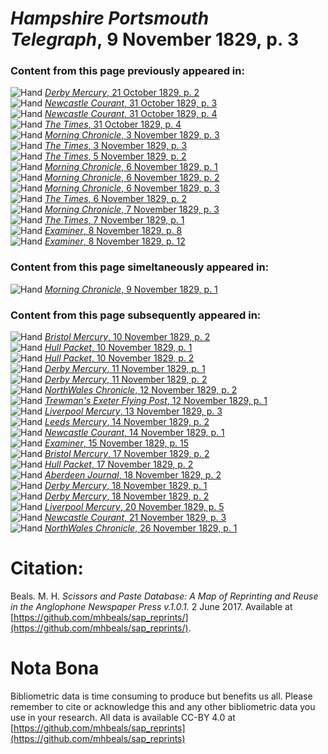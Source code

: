 # *Hampshire Portsmouth Telegraph*, 9 November 1829, p. 3  
  
### Content from this page previously appeared in:  
![Hand](http://scissorsandpaste.net/wp-content/uploads/2017/06/smallhandpointer.png) [*Derby Mercury*, 21 October 1829, p. 2](https://mhbeals.github.io/sap_html/Derby-Mercury/Derby-Mercury-21-October-1829-p-2)  
![Hand](http://scissorsandpaste.net/wp-content/uploads/2017/06/smallhandpointer.png) [*Newcastle Courant*, 31 October 1829, p. 3](https://mhbeals.github.io/sap_html/Newcastle-Courant/Newcastle-Courant-31-October-1829-p-3)  
![Hand](http://scissorsandpaste.net/wp-content/uploads/2017/06/smallhandpointer.png) [*Newcastle Courant*, 31 October 1829, p. 4](https://mhbeals.github.io/sap_html/Newcastle-Courant/Newcastle-Courant-31-October-1829-p-4)  
![Hand](http://scissorsandpaste.net/wp-content/uploads/2017/06/smallhandpointer.png) [*The Times*, 31 October 1829, p. 4](https://mhbeals.github.io/sap_html/The-Times/The-Times-31-October-1829-p-4)  
![Hand](http://scissorsandpaste.net/wp-content/uploads/2017/06/smallhandpointer.png) [*Morning Chronicle*, 3 November 1829, p. 3](https://mhbeals.github.io/sap_html/Morning-Chronicle/Morning-Chronicle-3-November-1829-p-3)  
![Hand](http://scissorsandpaste.net/wp-content/uploads/2017/06/smallhandpointer.png) [*The Times*, 3 November 1829, p. 3](https://mhbeals.github.io/sap_html/The-Times/The-Times-3-November-1829-p-3)  
![Hand](http://scissorsandpaste.net/wp-content/uploads/2017/06/smallhandpointer.png) [*The Times*, 5 November 1829, p. 2](https://mhbeals.github.io/sap_html/The-Times/The-Times-5-November-1829-p-2)  
![Hand](http://scissorsandpaste.net/wp-content/uploads/2017/06/smallhandpointer.png) [*Morning Chronicle*, 6 November 1829, p. 1](https://mhbeals.github.io/sap_html/Morning-Chronicle/Morning-Chronicle-6-November-1829-p-1)  
![Hand](http://scissorsandpaste.net/wp-content/uploads/2017/06/smallhandpointer.png) [*Morning Chronicle*, 6 November 1829, p. 2](https://mhbeals.github.io/sap_html/Morning-Chronicle/Morning-Chronicle-6-November-1829-p-2)  
![Hand](http://scissorsandpaste.net/wp-content/uploads/2017/06/smallhandpointer.png) [*Morning Chronicle*, 6 November 1829, p. 3](https://mhbeals.github.io/sap_html/Morning-Chronicle/Morning-Chronicle-6-November-1829-p-3)  
![Hand](http://scissorsandpaste.net/wp-content/uploads/2017/06/smallhandpointer.png) [*The Times*, 6 November 1829, p. 2](https://mhbeals.github.io/sap_html/The-Times/The-Times-6-November-1829-p-2)  
![Hand](http://scissorsandpaste.net/wp-content/uploads/2017/06/smallhandpointer.png) [*Morning Chronicle*, 7 November 1829, p. 3](https://mhbeals.github.io/sap_html/Morning-Chronicle/Morning-Chronicle-7-November-1829-p-3)  
![Hand](http://scissorsandpaste.net/wp-content/uploads/2017/06/smallhandpointer.png) [*The Times*, 7 November 1829, p. 1](https://mhbeals.github.io/sap_html/The-Times/The-Times-7-November-1829-p-1)  
![Hand](http://scissorsandpaste.net/wp-content/uploads/2017/06/smallhandpointer.png) [*Examiner*, 8 November 1829, p. 8](https://mhbeals.github.io/sap_html/Examiner/Examiner-8-November-1829-p-8)  
![Hand](http://scissorsandpaste.net/wp-content/uploads/2017/06/smallhandpointer.png) [*Examiner*, 8 November 1829, p. 12](https://mhbeals.github.io/sap_html/Examiner/Examiner-8-November-1829-p-12)  
  
### Content from this page simeltaneously appeared in:  
![Hand](http://scissorsandpaste.net/wp-content/uploads/2017/06/smallhandpointer.png) [*Morning Chronicle*, 9 November 1829, p. 1](https://mhbeals.github.io/sap_html/Morning-Chronicle/Morning-Chronicle-9-November-1829-p-1)  
  
### Content from this page subsequently appeared in:  
![Hand](http://scissorsandpaste.net/wp-content/uploads/2017/06/smallhandpointer.png) [*Bristol Mercury*, 10 November 1829, p. 2](https://mhbeals.github.io/sap_html/Bristol-Mercury/Bristol-Mercury-10-November-1829-p-2)  
![Hand](http://scissorsandpaste.net/wp-content/uploads/2017/06/smallhandpointer.png) [*Hull Packet*, 10 November 1829, p. 1](https://mhbeals.github.io/sap_html/Hull-Packet/Hull-Packet-10-November-1829-p-1)  
![Hand](http://scissorsandpaste.net/wp-content/uploads/2017/06/smallhandpointer.png) [*Hull Packet*, 10 November 1829, p. 2](https://mhbeals.github.io/sap_html/Hull-Packet/Hull-Packet-10-November-1829-p-2)  
![Hand](http://scissorsandpaste.net/wp-content/uploads/2017/06/smallhandpointer.png) [*Derby Mercury*, 11 November 1829, p. 1](https://mhbeals.github.io/sap_html/Derby-Mercury/Derby-Mercury-11-November-1829-p-1)  
![Hand](http://scissorsandpaste.net/wp-content/uploads/2017/06/smallhandpointer.png) [*Derby Mercury*, 11 November 1829, p. 2](https://mhbeals.github.io/sap_html/Derby-Mercury/Derby-Mercury-11-November-1829-p-2)  
![Hand](http://scissorsandpaste.net/wp-content/uploads/2017/06/smallhandpointer.png) [*NorthWales Chronicle*, 12 November 1829, p. 2](https://mhbeals.github.io/sap_html/NorthWales-Chronicle/NorthWales-Chronicle-12-November-1829-p-2)  
![Hand](http://scissorsandpaste.net/wp-content/uploads/2017/06/smallhandpointer.png) [*Trewman's Exeter Flying Post*, 12 November 1829, p. 1](https://mhbeals.github.io/sap_html/Trewman's-Exeter-Flying-Post/Trewman's-Exeter-Flying-Post-12-November-1829-p-1)  
![Hand](http://scissorsandpaste.net/wp-content/uploads/2017/06/smallhandpointer.png) [*Liverpool Mercury*, 13 November 1829, p. 3](https://mhbeals.github.io/sap_html/Liverpool-Mercury/Liverpool-Mercury-13-November-1829-p-3)  
![Hand](http://scissorsandpaste.net/wp-content/uploads/2017/06/smallhandpointer.png) [*Leeds Mercury*, 14 November 1829, p. 2](https://mhbeals.github.io/sap_html/Leeds-Mercury/Leeds-Mercury-14-November-1829-p-2)  
![Hand](http://scissorsandpaste.net/wp-content/uploads/2017/06/smallhandpointer.png) [*Newcastle Courant*, 14 November 1829, p. 1](https://mhbeals.github.io/sap_html/Newcastle-Courant/Newcastle-Courant-14-November-1829-p-1)  
![Hand](http://scissorsandpaste.net/wp-content/uploads/2017/06/smallhandpointer.png) [*Examiner*, 15 November 1829, p. 15](https://mhbeals.github.io/sap_html/Examiner/Examiner-15-November-1829-p-15)  
![Hand](http://scissorsandpaste.net/wp-content/uploads/2017/06/smallhandpointer.png) [*Bristol Mercury*, 17 November 1829, p. 2](https://mhbeals.github.io/sap_html/Bristol-Mercury/Bristol-Mercury-17-November-1829-p-2)  
![Hand](http://scissorsandpaste.net/wp-content/uploads/2017/06/smallhandpointer.png) [*Hull Packet*, 17 November 1829, p. 2](https://mhbeals.github.io/sap_html/Hull-Packet/Hull-Packet-17-November-1829-p-2)  
![Hand](http://scissorsandpaste.net/wp-content/uploads/2017/06/smallhandpointer.png) [*Aberdeen Journal*, 18 November 1829, p. 2](https://mhbeals.github.io/sap_html/Aberdeen-Journal/Aberdeen-Journal-18-November-1829-p-2)  
![Hand](http://scissorsandpaste.net/wp-content/uploads/2017/06/smallhandpointer.png) [*Derby Mercury*, 18 November 1829, p. 1](https://mhbeals.github.io/sap_html/Derby-Mercury/Derby-Mercury-18-November-1829-p-1)  
![Hand](http://scissorsandpaste.net/wp-content/uploads/2017/06/smallhandpointer.png) [*Derby Mercury*, 18 November 1829, p. 2](https://mhbeals.github.io/sap_html/Derby-Mercury/Derby-Mercury-18-November-1829-p-2)  
![Hand](http://scissorsandpaste.net/wp-content/uploads/2017/06/smallhandpointer.png) [*Liverpool Mercury*, 20 November 1829, p. 5](https://mhbeals.github.io/sap_html/Liverpool-Mercury/Liverpool-Mercury-20-November-1829-p-5)  
![Hand](http://scissorsandpaste.net/wp-content/uploads/2017/06/smallhandpointer.png) [*Newcastle Courant*, 21 November 1829, p. 3](https://mhbeals.github.io/sap_html/Newcastle-Courant/Newcastle-Courant-21-November-1829-p-3)  
![Hand](http://scissorsandpaste.net/wp-content/uploads/2017/06/smallhandpointer.png) [*NorthWales Chronicle*, 26 November 1829, p. 1](https://mhbeals.github.io/sap_html/NorthWales-Chronicle/NorthWales-Chronicle-26-November-1829-p-1)  


# Citation: 

Beals. M. H. *Scissors and Paste Database: A Map of Reprinting and Reuse in the Anglophone Newspaper Press v.1.0.1.* 2 June 2017. Available at [https://github.com/mhbeals/sap_reprints/](https://github.com/mhbeals/sap_reprints/). 

# Nota Bona

Bibliometric data is time consuming to produce but benefits us all. Please remember to cite or acknowledge this and any other bibliometric data you use in your research. All data is available CC-BY 4.0 at [https://github.com/mhbeals/sap_reprints](https://github.com/mhbeals/sap_reprints)